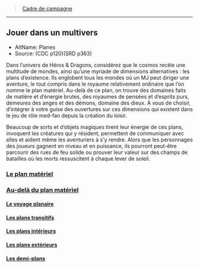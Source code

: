 ﻿---
!Items
Id: planes_hd.md#jouer-dans-un-multivers
RootId: planes_hd.md
ParentLink: index.md
Name: Jouer dans un multivers
ParentName: Cadre de campagne
NameLevel: 2
AltName: 'Planes '
Source: (CDC p120)(SRD p363)
---
>  [Cadre de campagne](index.md)

---


## Jouer dans un multivers

- AltName: Planes 
- Source: (CDC p120)(SRD p363)

Dans l’univers de Héros & Dragons, considérez que le cosmos recèle une multitude de mondes, ainsi qu’une myriade de dimensions alternatives : les plans d’existence. Ils englobent tous les mondes où un MJ peut diriger une aventure, le tout compris dans le royaume relativement ordinaire que l’on nomme le plan matériel. Au-delà de ce plan, on trouve des domaines faits de matière et d’énergie brutes, des royaumes de pensées et d’esprits purs, demeures des anges et des démons, domaine des dieux. À vous de choisir, d’intégrer à votre guise des ouvertures sur ces dimensions qui existent dans le jeu de rôle med-fan depuis la création du loisir.

Beaucoup de sorts et d’objets magiques tirent leur énergie de ces plans, invoquent les créatures qui y résident, permettent de communiquer avec elles et aident même les aventuriers à s’y rendre. Alors que les personnages des joueurs gagnent en niveau et en puissance, ils pourront peut-être parcourir des rues de feu solide ou prouver leur valeur sur des champs de batailles où les morts ressuscitent à chaque lever de soleil.



### [Le plan matériel](hd_planes_le_plan_materiel.md)



### [Au-delà du plan matériel](hd_planes_au_dela_du_plan_materiel.md)



#### [Le voyage planaire](hd_planes_le_voyage_planaire.md)



#### [Les plans transitifs](hd_planes_les_plans_transitifs.md)



#### [Les plans intérieurs](hd_planes_les_plans_interieurs.md)



#### [Les plans extérieurs](hd_planes_les_plans_exterieurs.md)



#### [Les demi-plans](hd_planes_les_demi_plans.md)


